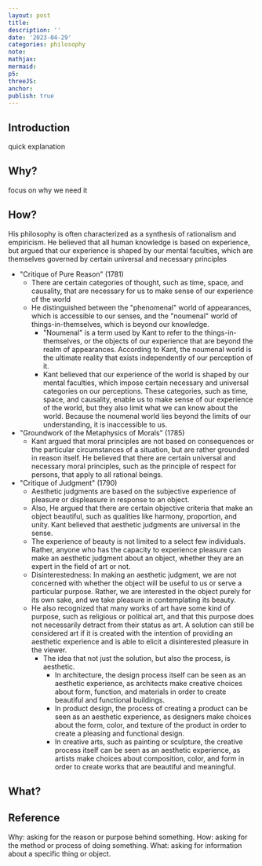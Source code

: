 ```yaml
---
layout: post
title:
description: ''
date: '2023-04-29'
categories: philosophy
note:
mathjax:
mermaid:
p5:
threeJS:
anchor:
publish: true
---
```


## Introduction

quick explanation

## Why?

focus on why we need it

## How?

His philosophy is often characterized as a synthesis of rationalism and empiricism. He believed that all human knowledge is based on experience, but argued that our experience is shaped by our mental faculties, which are themselves governed by certain universal and necessary principles
* "Critique of Pure Reason" (1781)
  * There are certain categories of thought, such as time, space, and causality, that are necessary for us to make sense of our experience of the world
  * He distinguished between the "phenomenal" world of appearances, which is accessible to our senses, and the "noumenal" world of things-in-themselves, which is beyond our knowledge.
    * "Noumenal" is a term used by Kant to refer to the things-in-themselves, or the objects of our experience that are beyond the realm of appearances. According to Kant, the noumenal world is the ultimate reality that exists independently of our perception of it.
    * Kant believed that our experience of the world is shaped by our mental faculties, which impose certain necessary and universal categories on our perceptions. These categories, such as time, space, and causality, enable us to make sense of our experience of the world, but they also limit what we can know about the world. Because the noumenal world lies beyond the limits of our understanding, it is inaccessible to us.
* "Groundwork of the Metaphysics of Morals" (1785)
  * Kant argued that moral principles are not based on consequences or the particular circumstances of a situation, but are rather grounded in reason itself. He believed that there are certain universal and necessary moral principles, such as the principle of respect for persons, that apply to all rational beings.
* "Critique of Judgment" (1790)
  * Aesthetic judgments are based on the subjective experience of pleasure or displeasure in response to an object.
  * Also, He argued that there are certain objective criteria that make an object beautiful, such as qualities like harmony, proportion, and unity. Kant believed that aesthetic judgments are universal in the sense.
  * The experience of beauty is not limited to a select few individuals. Rather, anyone who has the capacity to experience pleasure can make an aesthetic judgment about an object, whether they are an expert in the field of art or not.
  * Disinterestedness: In making an aesthetic judgment, we are not concerned with whether the object will be useful to us or serve a particular purpose. Rather, we are interested in the object purely for its own sake, and we take pleasure in contemplating its beauty.
  * He also recognized that many works of art have some kind of purpose, such as religious or political art, and that this purpose does not necessarily detract from their status as art. A solution can still be considered art if it is created with the intention of providing an aesthetic experience and is able to elicit a disinterested pleasure in the viewer.
    * The idea that not just the solution, but also the process, is aesthetic.
      * In architecture, the design process itself can be seen as an aesthetic experience, as architects make creative choices about form, function, and materials in order to create beautiful and functional buildings.
      * In product design, the process of creating a product can be seen as an aesthetic experience, as designers make choices about the form, color, and texture of the product in order to create a pleasing and functional design.
      * In creative arts, such as painting or sculpture, the creative process itself can be seen as an aesthetic experience, as artists make choices about composition, color, and form in order to create works that are beautiful and meaningful.

## What?

## Reference

Why: asking for the reason or purpose behind something.
How: asking for the method or process of doing something.
What: asking for information about a specific thing or object.
